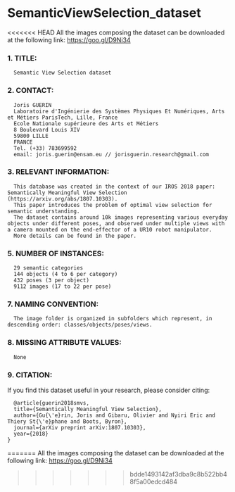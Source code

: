 # SemanticViewSelection_dataset

<<<<<<< HEAD
All the images composing the dataset can be downloaded at the following link: https://goo.gl/D9Ni34

### 1. TITLE: 

      Semantic View Selection dataset

### 2. CONTACT: 

      Joris GUERIN
      Laboratoire d'Ingénierie des Systèmes Physiques Et Numériques, Arts et Métiers ParisTech, Lille, France
      Ecole Nationale supérieure des Arts et Métiers
      8 Boulevard Louis XIV
      59800 LILLE
      FRANCE
      Tel. (+33) 783699592
      email: joris.guerin@ensam.eu // jorisguerin.research@gmail.com

### 3. RELEVANT INFORMATION:
      
      This database was created in the context of our IROS 2018 paper: Semantically Meaningful View Selection (https://arxiv.org/abs/1807.10303). 
      This paper introduces the problem of optimal view selection for semantic understanding. 
      The dataset contains around 10k images representing various everyday objects under different poses, and observed under multiple views with a camera mounted on the end-effector of a UR10 robot manipulator.
      More details can be found in the paper.

### 5. NUMBER OF INSTANCES:

      29 semantic categories
      144 objects (4 to 6 per category)
      432 poses (3 per object)
      9112 images (17 to 22 per pose)

### 7. NAMING CONVENTION:

      The image folder is organized in subfolders which represent, in descending order: classes/objects/poses/views.

### 8. MISSING ATTRIBUTE VALUES: 

      None

### 9. CITATION:

If you find this dataset useful in your research, please consider citing:

      @article{guerin2018smvs,
	  title={Semantically Meaningful View Selection},
	  author={Gu{\'e}rin, Joris and Gibaru, Olivier and Nyiri Eric and Thiery St{\'e}phane and Boots, Byron},
	  journal={arXiv preprint arXiv:1807.10303},
	  year={2018}
	}
=======
All the images composing the dataset can be downloaded at the following link:
https://goo.gl/D9Ni34
>>>>>>> bdde1493142af3dba9c8b522bb48f5a00edcd484
